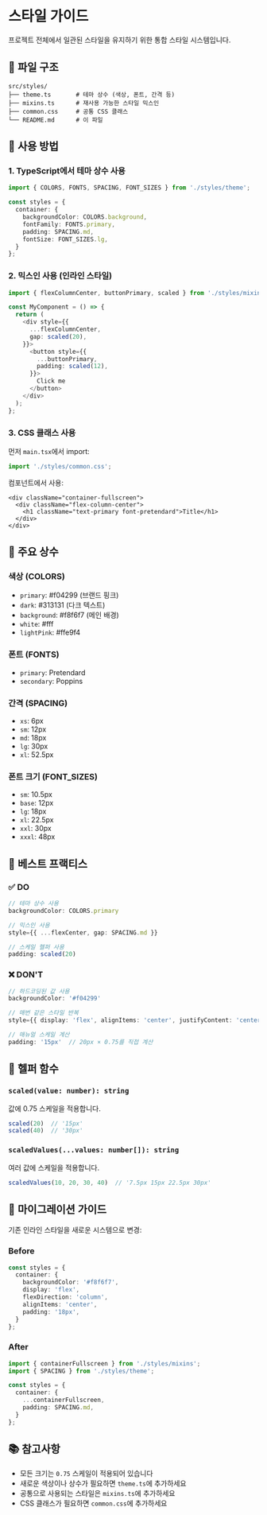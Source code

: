 # 스타일 가이드

프로젝트 전체에서 일관된 스타일을 유지하기 위한 통합 스타일 시스템입니다.

## 📁 파일 구조

```
src/styles/
├── theme.ts       # 테마 상수 (색상, 폰트, 간격 등)
├── mixins.ts      # 재사용 가능한 스타일 믹스인
├── common.css     # 공통 CSS 클래스
└── README.md      # 이 파일
```

## 🎨 사용 방법

### 1. TypeScript에서 테마 상수 사용

```typescript
import { COLORS, FONTS, SPACING, FONT_SIZES } from './styles/theme';

const styles = {
  container: {
    backgroundColor: COLORS.background,
    fontFamily: FONTS.primary,
    padding: SPACING.md,
    fontSize: FONT_SIZES.lg,
  }
};
```

### 2. 믹스인 사용 (인라인 스타일)

```typescript
import { flexColumnCenter, buttonPrimary, scaled } from './styles/mixins';

const MyComponent = () => {
  return (
    <div style={{
      ...flexColumnCenter,
      gap: scaled(20),
    }}>
      <button style={{
        ...buttonPrimary,
        padding: scaled(12),
      }}>
        Click me
      </button>
    </div>
  );
};
```

### 3. CSS 클래스 사용

먼저 `main.tsx`에서 import:
```typescript
import './styles/common.css';
```

컴포넌트에서 사용:
```tsx
<div className="container-fullscreen">
  <div className="flex-column-center">
    <h1 className="text-primary font-pretendard">Title</h1>
  </div>
</div>
```

## 🎯 주요 상수

### 색상 (COLORS)
- `primary`: #f04299 (브랜드 핑크)
- `dark`: #313131 (다크 텍스트)
- `background`: #f8f6f7 (메인 배경)
- `white`: #fff
- `lightPink`: #ffe9f4

### 폰트 (FONTS)
- `primary`: Pretendard
- `secondary`: Poppins

### 간격 (SPACING)
- `xs`: 6px
- `sm`: 12px
- `md`: 18px
- `lg`: 30px
- `xl`: 52.5px

### 폰트 크기 (FONT_SIZES)
- `sm`: 10.5px
- `base`: 12px
- `lg`: 18px
- `xl`: 22.5px
- `xxl`: 30px
- `xxxl`: 48px

## 📝 베스트 프랙티스

### ✅ DO
```typescript
// 테마 상수 사용
backgroundColor: COLORS.primary

// 믹스인 사용
style={{ ...flexCenter, gap: SPACING.md }}

// 스케일 헬퍼 사용
padding: scaled(20)
```

### ❌ DON'T
```typescript
// 하드코딩된 값 사용
backgroundColor: '#f04299'

// 매번 같은 스타일 반복
style={{ display: 'flex', alignItems: 'center', justifyContent: 'center' }}

// 매뉴얼 스케일 계산
padding: '15px'  // 20px × 0.75를 직접 계산
```

## 🔧 헬퍼 함수

### `scaled(value: number): string`
값에 0.75 스케일을 적용합니다.

```typescript
scaled(20)  // '15px'
scaled(40)  // '30px'
```

### `scaledValues(...values: number[]): string`
여러 값에 스케일을 적용합니다.

```typescript
scaledValues(10, 20, 30, 40)  // '7.5px 15px 22.5px 30px'
```

## 🚀 마이그레이션 가이드

기존 인라인 스타일을 새로운 시스템으로 변경:

### Before
```typescript
const styles = {
  container: {
    backgroundColor: '#f8f6f7',
    display: 'flex',
    flexDirection: 'column',
    alignItems: 'center',
    padding: '18px',
  }
};
```

### After
```typescript
import { containerFullscreen } from './styles/mixins';
import { SPACING } from './styles/theme';

const styles = {
  container: {
    ...containerFullscreen,
    padding: SPACING.md,
  }
};
```

## 📚 참고사항

- 모든 크기는 `0.75` 스케일이 적용되어 있습니다
- 새로운 색상이나 상수가 필요하면 `theme.ts`에 추가하세요
- 공통으로 사용되는 스타일은 `mixins.ts`에 추가하세요
- CSS 클래스가 필요하면 `common.css`에 추가하세요

